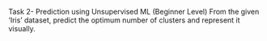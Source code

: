 Task 2- Prediction using Unsupervised ML (Beginner Level) From the given ‘Iris’ dataset, predict the optimum number of clusters and represent it visually.
